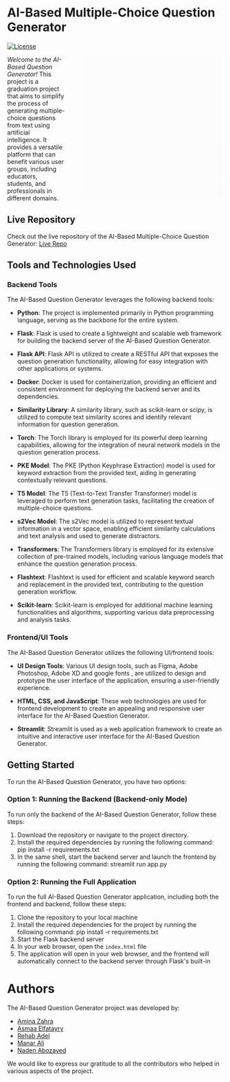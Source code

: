 # AI-Based Multiple-Choice Question Generator

[![License](https://img.shields.io/badge/License-MIT-blue.svg)](https://opensource.org/licenses/MIT)

<div>
  <img src="./Quera.gif" alt="Logo" width="330" height="330" align="right" style="margin-left: 40px;">
  
  <p align="left">
    <em>Welcome to the AI-Based Question Generator!</em> This project is a graduation project that aims to simplify the process of generating multiple-choice questions from text using artificial intelligence. It provides a versatile platform that can benefit various user groups, including educators, students, and professionals in different domains.
  </p>
</div>


## Live Repository

Check out the live repository of the AI-Based Multiple-Choice Question Generator: [Live Repo](https://asmaa-elfatayry.github.io/Quera-MCQs-Generator)

## Tools and Technologies Used

### Backend Tools

The AI-Based Question Generator leverages the following backend tools:

- **Python**: The project is implemented primarily in Python programming language, serving as the backbone for the entire system.

- **Flask**: Flask is used to create a lightweight and scalable web framework for building the backend server of the AI-Based Question Generator.

- **Flask API**: Flask API is utilized to create a RESTful API that exposes the question generation functionality, allowing for easy integration with other applications or systems.

- **Docker**: Docker is used for containerization, providing an efficient and consistent environment for deploying the backend server and its dependencies.

- **Similarity Library**: A similarity library, such as scikit-learn or scipy, is utilized to compute text similarity scores and identify relevant information for question generation.

- **Torch**: The Torch library is employed for its powerful deep learning capabilities, allowing for the integration of neural network models in the question generation process.

- **PKE Model**: The PKE (Python Keyphrase Extraction) model is used for keyword extraction from the provided text, aiding in generating contextually relevant questions.

- **T5 Model**: The T5 (Text-to-Text Transfer Transformer) model is leveraged to perform text generation tasks, facilitating the creation of multiple-choice questions.

- **s2Vec Model**: The s2Vec model is utilized to represent textual information in a vector space, enabling efficient similarity calculations and text analysis and used to generate distractors.

- **Transformers**: The Transformers library is employed for its extensive collection of pre-trained models, including various language models that enhance the question generation process.

- **Flashtext**: Flashtext is used for efficient and scalable keyword search and replacement in the provided text, contributing to the question generation workflow.

- **Scikit-learn**: Scikit-learn is employed for additional machine learning functionalities and algorithms, supporting various data preprocessing and analysis tasks.

### Frontend/UI Tools

The AI-Based Question Generator utilizes the following UI/frontend tools:

- **UI Design Tools**: Various UI design tools, such as Figma, Adobe Photoshop, Adobe XD and google fonts , are utilized to design and prototype the user interface of the application, ensuring a user-friendly experience.

- **HTML, CSS, and JavaScript**: These web technologies are used for frontend development to create an appealing and responsive user interface for the AI-Based Question Generator.

- **Streamlit**: Streamlit is used as a web application framework to create an intuitive and interactive user interface for the AI-Based Question Generator.

## Getting Started

To run the AI-Based Question Generator, you have two options:

### Option 1: Running the Backend (Backend-only Mode)

To run only the backend of the AI-Based Question Generator, follow these steps:

1. Download the repository or navigate to the project directory.
2. Install the required dependencies by running the following command:
   pip install -r requirements.txt
3. In the same shell, start the backend server and launch the frontend by running the following command:
   streamlit run app.py

### Option 2: Running the Full Application

To run the full AI-Based Question Generator application, including both the frontend and backend, follow these steps:

1. Clone the repository to your local machine
2. Install the required dependencies for the project by running the following command:
   pip install -r requirements.txt
3. Start the Flask backend server
4. In your web browser, open the `index.html` file
5. The application will open in your web browser, and the frontend will automatically connect to the backend server through Flask's built-in

# Authors

The AI-Based Question Generator project was developed by:

- [Amina Zahra](https://github.com/Aminazahra20/Aminazahra20)
- [Asmaa Elfatayry](https://github.com/asmaa-elfatayry)
- [Rehab Adel](https://github.com/Rehab-Adel)
- [Manar Ali](https://github.com/Manaraligomaa)
- [Naden Abozayed ](https://github.com/)

We would like to express our gratitude to all the contributors who helped in various aspects of the project.
